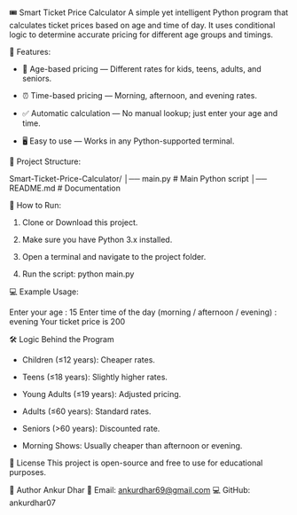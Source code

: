 🎟 Smart Ticket Price Calculator
A simple yet intelligent Python program that calculates ticket prices based on age and time of day.
It uses conditional logic to determine accurate pricing for different age groups and timings.

📌 Features:

- 🧒 Age-based pricing — Different rates for kids, teens, adults, and seniors.

- ⏰ Time-based pricing — Morning, afternoon, and evening rates.

- ✅ Automatic calculation — No manual lookup; just enter your age and time.

- 🖥 Easy to use — Works in any Python-supported terminal.

📂 Project Structure:

Smart-Ticket-Price-Calculator/
│── main.py     # Main Python script
│── README.md           # Documentation


🚀 How to Run:

1. Clone or Download this project.

2. Make sure you have Python 3.x installed.

3. Open a terminal and navigate to the project folder.

4. Run the script:
python main.py

💻 Example Usage:

Enter your age : 15
Enter time of the day (morning / afternoon / evening) : evening
Your ticket price is 200

🛠 Logic Behind the Program
- Children (≤12 years): Cheaper rates.

- Teens (≤18 years): Slightly higher rates.

- Young Adults (≤19 years): Adjusted pricing.

- Adults (≤60 years): Standard rates.

- Seniors (>60 years): Discounted rate.

- Morning Shows: Usually cheaper than afternoon or evening.


📜 License
This project is open-source and free to use for educational purposes.


👤 Author
Ankur Dhar
📧 Email: ankurdhar69@gmail.com
💻 GitHub: ankurdhar07